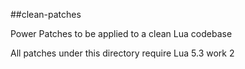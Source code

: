##clean-patches

Power Patches to be applied to a clean Lua codebase

All patches under this directory require Lua 5.3 work 2
